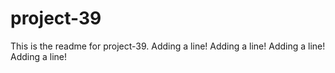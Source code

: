 # project-39

This is the readme for project-39.
Adding a line!
Adding a line!
Adding a line!
Adding a line!
